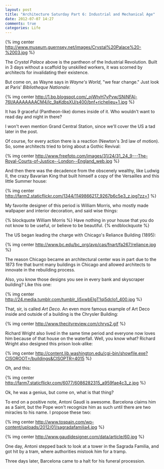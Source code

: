 ```yaml
---
layout: post
title: "Architecture Saturday Part 6: Industrial and Mechanical Age"
date: 2012-07-07 14:27
comments: true
categories: Life
---
```


{% img center http://www.museum.guernsey.net/images/Crystal%20Palace%20-%2003.jpg %}

The *Crystal Palace* above is the pantheon of the Industrial Revolution.
Built in 3 days without a scaffold by unskilled workers, it was scorned
by architects for invalidating their existence.

But come on, as Wayne says in *Wayne's World*, "we fear change." Just
look at Paris' *Bibliotheque Nationale*:

{% img center http://1.bp.blogspot.com/_ojWtyH7yPvw/SNiNFAl-76I/AAAAAAAACM4/lc_9aKdbsXU/s400/bnf+richelieu+1.jpg %}

It has 9 graceful (Pantheon-like) domes inside of it. Who wouldn't want
to read day and night in there?

I won't even mention Grand Central Station, since we'll cover the US a tad later in the post. 

Of course, for every action there is a reaction (Newton's 3rd law of motion). So, some architects tried to bring about a Gothic Revival:

{% img center http://www.freefoto.com/images/31/24/31_24_9---The-Royal-Courts-of-Justice--London--England_web.jpg %}

And then there was the decadence from the obscenely wealthy, like Ludwig II, the crazy Bavarian King that built himself a copy of the Versailles and this little Summer house:

{% img center http://farm2.staticflickr.com/1344/1149866217_9267b6c5e3_z.jpg?zz=1 %}

My favorite designer of this period is William Morris, who mostly made wallpaper and interior decoration, and said wise things:

{% blockquote William Morris %}
Have nothing in your house that you do not know to be useful, or believe to be beautiful.
{% endblockquote %}

The US began leading the charge with Chicago's Reliance Building (1895):

{% img center http://www.bc.edu/bc_org/avp/cas/fnart/fa267/reliance.jpg %}

The reason Chicago became an architectural center was in part due to the 1873 fire that burnt many buildings in Chicago and allowed architects to innovate in the rebuilding process.

Also, you know those designs you see in every bank and skyscraper building? Like this one:

{% img center http://24.media.tumblr.com/tumblr_li5xwbElgT1qi5dclo1_400.jpg %}

That, sir, is called *Art Deco*. An even more famous example of Art Deco inside and outside of a building is the Chrysler Building:

{% img center http://www.thecityreview.com/chrys2.gif %}

Richard Wright also lived in the same time period and everyone now loves him because of that house on the waterfall. Well, you know what? Richard Wright also designed this prison look-alike:

{% img center http://content.lib.washington.edu/cgi-bin/showfile.exe?CISOROOT=/buildings&CISOPTR=4015 %}

Oh, and this:

{% img center http://farm7.staticflickr.com/6077/6086282315_a959fae4c3_z.jpg %}

Ok, he was a genius, but come on, what is that thing?

To end on a positive note, Antoni Gaudí is awesome. Barcelona claims him as a Saint, but the Pope won't recognize him as such until there are two miracles to his name. I propose these two:

{% img center http://www.tospain.com/wp-content/uploads/2012/01/sagradafamilia4.jpg %}

{% img center http://www.gaudidesigner.com/data/article/60.jpg %}

One day, Antoni stepped back to look at a tower in the Sagrada Familia, and got hit by a tram, where authorities mistook him for a tramp.

Three days later, Barcelona came to a halt for his funeral procession.
